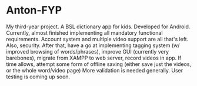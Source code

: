 # Anton-FYP
My third-year project. A BSL dictionary app for kids. Developed for Android.
Currently, almost finished implementing all mandatory functional requirements. Account system and multiple video support are all that's left. Also, security.
After that, have a go at implementing tagging system (w/ improved browsing of words/phrases), improve GUI (currently very barebones), migrate from XAMPP to web server, record videos in app.
If time allows, attempt some form of offline saving (either save just the videos, or the whole word/video page)
More validation is needed generally.
User testing is coming up soon.
